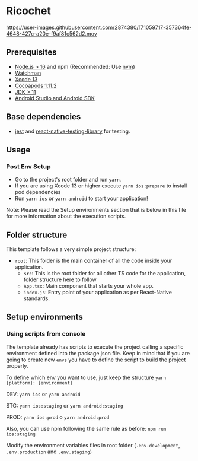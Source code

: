 # Ricochet


https://user-images.githubusercontent.com/2874380/171059717-357364fe-4648-427c-a20e-f9af81c562d2.mov


## Prerequisites

- [Node.js > 16](https://nodejs.org) and npm (Recommended: Use [nvm](https://github.com/nvm-sh/nvm))
- [Watchman](https://facebook.github.io/watchman)
- [Xcode 13](https://developer.apple.com/xcode)
- [Cocoapods 1.11.2](https://cocoapods.org)
- [JDK > 11](https://www.oracle.com/java/technologies/javase-jdk11-downloads.html)
- [Android Studio and Android SDK](https://developer.android.com/studio)

## Base dependencies

- [jest](https://facebook.github.io/jest/) and [react-native-testing-library](https://callstack.github.io/react-native-testing-library/) for testing.

## Usage

### Post Env Setup

- Go to the project's root folder and run `yarn`.
- If you are using Xcode 13 or higher execute `yarn ios:prepare` to install pod dependencies
- Run `yarn ios` or `yarn android` to start your application!

Note: Please read the Setup environments section that is below in this file for more information about the execution scripts.

## Folder structure

This template follows a very simple project structure:

- `root`: This folder is the main container of all the code inside your application.
  - `src`: This is the root folder for all other TS code for the application, folder structure here to follow
  - `App.tsx`: Main component that starts your whole app.
  - `index.js`: Entry point of your application as per React-Native standards.

## Setup environments

### Using scripts from console

The template already has scripts to execute the project calling a specific environment defined into the package.json file. Keep in mind that if you are going to create new `envs` you have to define the script to build the project properly.

To define which env you want to use, just keep the structure `yarn [platform]: [environment]`

DEV: `yarn ios` or `yarn android`

STG: `yarn ios:staging` or `yarn android:staging`

PROD: `yarn ios:prod` o `yarn android:prod`

Also, you can use npm following the same rule as before: `npm run ios:staging`

Modify the environment variables files in root folder (`.env.development`, `.env.production` and `.env.staging`)
